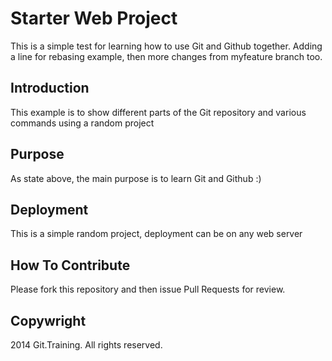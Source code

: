 # Starter Web Project

This is a simple test for learning
how to use Git and Github together.
Adding a line for rebasing example, then
more changes from myfeature branch too.

## Introduction

This example is to show different parts of 
the Git repository and various commands
using a random project

## Purpose

As state above, the main purpose is to 
learn Git and Github :) 

## Deployment

This is a simple random project, deployment
can be on any web server

## How To Contribute

Please fork this repository and then issue Pull Requests for review.

## Copywright

2014 Git.Training. All rights reserved.